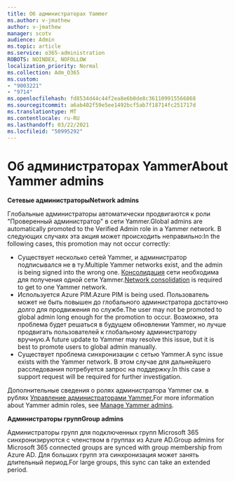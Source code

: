 ```yaml
---
title: Об администраторах Yammer
ms.author: v-jmathew
author: v-jmathew
manager: scotv
audience: Admin
ms.topic: article
ms.service: o365-administration
ROBOTS: NOINDEX, NOFOLLOW
localization_priority: Normal
ms.collection: Adm_O365
ms.custom:
- "9003221"
- "9714"
ms.openlocfilehash: fd8534d44c44f2ea8e6b0de8c361109915566868
ms.sourcegitcommit: a6ab402f59e5ee1492bcf5ab7f18714fc251717d
ms.translationtype: MT
ms.contentlocale: ru-RU
ms.lasthandoff: 03/22/2021
ms.locfileid: "50995292"
---
```

# <a name="about-yammer-admins"></a><span data-ttu-id="8d4f0-102">Об администраторах Yammer</span><span class="sxs-lookup"><span data-stu-id="8d4f0-102">About Yammer admins</span></span>

<span data-ttu-id="8d4f0-103">**Сетевые администраторы**</span><span class="sxs-lookup"><span data-stu-id="8d4f0-103">**Network admins**</span></span>

<span data-ttu-id="8d4f0-104">Глобальные администраторы автоматически продвигаются к роли "Проверенный администратор" в сети Yammer.</span><span class="sxs-lookup"><span data-stu-id="8d4f0-104">Global admins are automatically promoted to the Verified Admin role in a Yammer network.</span></span> <span data-ttu-id="8d4f0-105">В следующих случаях эта акция может происходить неправильно:</span><span class="sxs-lookup"><span data-stu-id="8d4f0-105">In the following cases, this promotion may not occur correctly:</span></span>

- <span data-ttu-id="8d4f0-106">Существует несколько сетей Yammer, и администратор подписывался не в ту.</span><span class="sxs-lookup"><span data-stu-id="8d4f0-106">Multiple Yammer networks exist, and the admin is being signed into the wrong one.</span></span> <span data-ttu-id="8d4f0-107">[Консолидация](https://docs.microsoft.com/yammer/configure-your-yammer-network/consolidate-multiple-yammer-networks) сети необходима для получения одной сети Yammer.</span><span class="sxs-lookup"><span data-stu-id="8d4f0-107">[Network consolidation](https://docs.microsoft.com/yammer/configure-your-yammer-network/consolidate-multiple-yammer-networks) is required to get to one Yammer network.</span></span>
- <span data-ttu-id="8d4f0-108">Используется Azure PIM.</span><span class="sxs-lookup"><span data-stu-id="8d4f0-108">Azure PIM is being used.</span></span> <span data-ttu-id="8d4f0-109">Пользователь может не быть повышен до глобального администратора достаточно долго для продвижения по службе.</span><span class="sxs-lookup"><span data-stu-id="8d4f0-109">The user may not be promoted to global admin long enough for the promotion to occur.</span></span> <span data-ttu-id="8d4f0-110">Возможно, эта проблема будет решаться в будущем обновлении Yammer, но лучше продвигать пользователей к глобальному администратору вручную.</span><span class="sxs-lookup"><span data-stu-id="8d4f0-110">A future update to Yammer may resolve this issue, but it is best to promote users to global admin manually.</span></span>
- <span data-ttu-id="8d4f0-111">Существует проблема синхронизации с сетью Yammer.</span><span class="sxs-lookup"><span data-stu-id="8d4f0-111">A sync issue exists with the Yammer network.</span></span> <span data-ttu-id="8d4f0-112">В этом случае для дальнейшего расследования потребуется запрос на поддержку.</span><span class="sxs-lookup"><span data-stu-id="8d4f0-112">In this case a support request will be required for further investigation.</span></span>

<span data-ttu-id="8d4f0-113">Дополнительные сведения о ролях администратора Yammer см. в рублях [Управление администраторами Yammer.](https://docs.microsoft.com/yammer/manage-yammer-users/manage-yammer-admins)</span><span class="sxs-lookup"><span data-stu-id="8d4f0-113">For more information about Yammer admin roles, see [Manage Yammer admins](https://docs.microsoft.com/yammer/manage-yammer-users/manage-yammer-admins).</span></span>

<span data-ttu-id="8d4f0-114">**Администраторы групп**</span><span class="sxs-lookup"><span data-stu-id="8d4f0-114">**Group admins**</span></span>

<span data-ttu-id="8d4f0-115">Администраторы групп для подключенных групп Microsoft 365 синхронизируются с членством в группах из Azure AD.</span><span class="sxs-lookup"><span data-stu-id="8d4f0-115">Group admins for Microsoft 365 connected groups are synced with group membership from Azure AD.</span></span> <span data-ttu-id="8d4f0-116">Для больших групп эта синхронизация может занять длительный период.</span><span class="sxs-lookup"><span data-stu-id="8d4f0-116">For large groups, this sync can take an extended period.</span></span>
